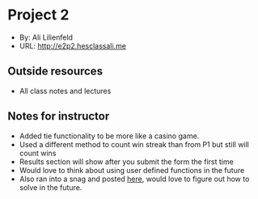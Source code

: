 
# Project 2
+ By: Ali Lilienfeld
+ URL: <http://e2p2.hesclassali.me>

## Outside resources
+ All class notes and lectures

## Notes for instructor
+ Added tie functionality to be more like a casino game.
+ Used a different method to count win streak than from P1 but still will count wins
+ Results section will show after you submit the form the first time
+ Would love to think about using user defined functions in the future
+ Also ran into a snag and posted [here](https://github.com/susanBuck/e2-fall23/issues/20), would love to figure out how to solve in the future.